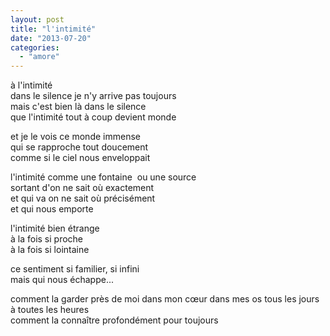 ```yaml
---
layout: post
title: "l'intimité"
date: "2013-07-20"
categories: 
  - "amore"
---
```


à l'intimité  
dans le silence je n'y arrive pas toujours  
mais c'est bien là dans le silence  
que l'intimité tout à coup devient monde

et je le vois ce monde immense  
qui se rapproche tout doucement  
comme si le ciel nous enveloppait

l'intimité comme une fontaine  
ou une source  
sortant d'on ne sait où exactement  
et qui va on ne sait où précisément  
et qui nous emporte

l'intimité bien étrange  
à la fois si proche  
à la fois si lointaine

ce sentiment si familier, si infini  
mais qui nous échappe...

comment la garder près de moi dans mon cœur dans mes os tous les jours à toutes les heures  
comment la connaître profondément pour toujours

